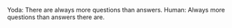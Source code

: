 Yoda: There are always more questions than answers.
Human: Always more questions than answers there are.
